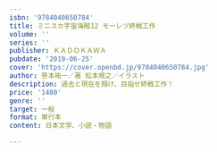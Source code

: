 ```yaml
---
isbn: '9784040650784'
title: ミニスカ宇宙海賊12 モーレツ終戦工作
volume: ''
series: ''
publisher: ＫＡＤＯＫＡＷＡ
pubdate: '2019-06-25'
cover: 'https://cover.openbd.jp/9784040650784.jpg'
author: 笹本祐一／著 松本規之／イラスト
description: 過去と現在を翔け、目指せ終戦工作！
price: '1400'
genre: ''
target: 一般
format: 単行本
content: 日本文学、小説・物語

---
```

